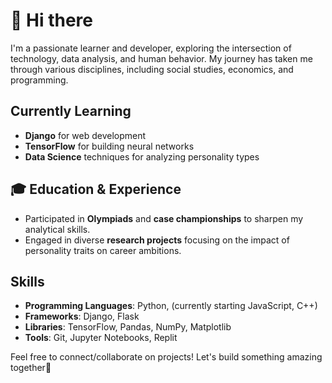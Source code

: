 # 🦄 Hi there
I'm a passionate learner and developer, exploring the intersection of technology, data analysis, and human behavior. My journey has taken me through various disciplines, including social studies, economics, and programming.

## Currently Learning
- **Django** for web development
- **TensorFlow** for building neural networks
- **Data Science** techniques for analyzing personality types

## 🎓 Education & Experience
- Participated in **Olympiads** and **case championships** to sharpen my analytical skills.
- Engaged in diverse **research projects** focusing on the impact of personality traits on career ambitions.

## Skills
- **Programming Languages**: Python, (currently starting JavaScript, C++)
- **Frameworks**: Django, Flask
- **Libraries**: TensorFlow, Pandas, NumPy, Matplotlib
- **Tools**: Git, Jupyter Notebooks, Replit

Feel free to connect/collaborate on projects! Let's build something amazing together🚀



